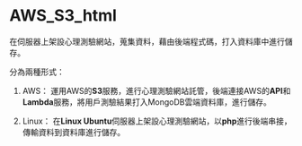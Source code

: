 # AWS_S3_html

在伺服器上架設心理測驗網站，蒐集資料，藉由後端程式碼，打入資料庫中進行儲存。

分為兩種形式：
1. AWS：
運用AWS的**S3**服務，進行心理測驗網站託管，後端連接AWS的**API**和**Lambda**服務，將用戶測驗結果打入MongoDB雲端資料庫，進行儲存。

2. Linux：
在**Linux Ubuntu**伺服器上架設心理測驗網站，以**php**進行後端串接，傳輸資料到資料庫進行儲存。